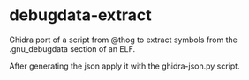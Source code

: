 # debugdata-extract

Ghidra port of a script from @thog to extract symbols from the .gnu\_debugdata section of an ELF.

After generating the json apply it with the ghidra-json.py script.
